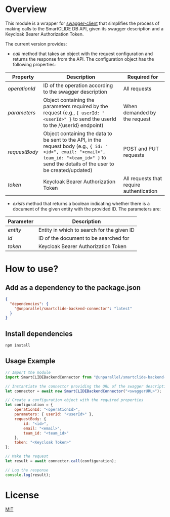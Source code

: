 # Overview

This module is a wrapper for [swagger-client](https://www.npmjs.com/package/swagger-client) that simplifies the process
of making calls to the SmartCLIDE DB API, given its swagger description and a Keycloak Bearer Authorization Token.

The current version provides:

- _call_ method that takes an object with the request configuration and returns the response from the API. The
configuration object has the following properties:

| Property | Description | Required for |
|----------|-------------|--------------|
| _operationId_ | ID of the operation according to the swagger description | All requests |
| _parameters_ | Object containing the parameters required by the request (e.g., ```{ userId: "<userId>" }``` to send the userId to the /{userId} endpoint) | When demanded by the request |
| _requestBody_ | Object containing the data to be sent to the API, in the request body (e.g., ```{ id: "<id>", email: "<email>", team_id: "<team_id>" }``` to send the details of the user to be created/updated) | POST and PUT requests |
| _token_ | Keycloak Bearer Authorization Token | All requests that require authentication |

- _exists_ method that returns a boolean indicating whether there is a document of the given entity with the provided ID.
The parameters are:

| Parameter | Description |
|-----------|-------------|
| _entity_ | Entity in which to search for the given ID |
| _id_ | ID of the document to be searched for |
| _token_ | Keycloak Bearer Authorization Token |

# How to use?

## Add as a dependency to the package.json

```json
{
  "dependencies": {
    "@unparallel/smartclide-backend-connector": "latest"
  }
}
```

## Install dependencies

```shell
npm install
```

## Usage Example

```javascript
// Import the module
import SmartCLIDEBackendConnector from "@unparallel/smartclide-backend-connector";

// Instantiate the connector providing the URL of the swagger description of the API
let connector = await new SmartCLIDEBackendConnector("<swaggerURL>");

// Create a configuration object with the required properties
let configuration = {
    operationId: "<operationId>",
    parameters: { userId: "<userId>" },
    requestBody: {
        id: "<id>",
        email: "<email>",
        team_id: "<team_id>"
    },
    token: "<Keycloak Token>"
};

// Make the request
let result = await connector.call(configuration);

// Log the response
console.log(result);
```

# License
[MIT](https://choosealicense.com/licenses/mit/)
